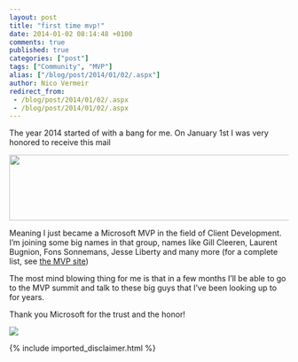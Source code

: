 ```yaml
---
layout: post
title: "first time mvp!"
date: 2014-01-02 08:14:48 +0100
comments: true
published: true
categories: ["post"]
tags: ["Community", "MVP"]
alias: ["/blog/post/2014/01/02/.aspx"]
author: Nico Vermeir
redirect_from:
 - /blog/post/2014/01/02/.aspx
 - /blog/post/2014/01/02/.aspx
---
```

<p>The year 2014 started of with a bang for me. On January 1st I was very honored to receive this mail</p>  <p><a href="http://i39.tinypic.com/14uja7s.jpg" target="_blank"><img src="http://i39.tinypic.com/14uja7s.jpg" width="624" height="119" /></a></p>  <p>Meaning I just became a Microsoft MVP in the field of Client Development. I’m joining some big names in that group, names like Gill Cleeren, Laurent Bugnion, Fons Sonnemans, Jesse Liberty and many more (for a complete list, see <a href="http://mvp.microsoft.com/en-us/mvp/search-mvp.aspx?ty=a&amp;ex=Client+Development&amp;sc=n&amp;pn=1" target="_blank">the MVP site</a>)</p>  <p>The most mind blowing thing for me is that in a few months I’ll be able to go to the MVP summit and talk to these big guys that I’ve been looking up to for years.</p>  <p>Thank you Microsoft for the trust and the honor! </p>  <p><img src="http://lh5.googleusercontent.com/-0Fu7UbGwOSM/Toy0YG3UW-I/AAAAAAAAG2A/sgPCYBRtewk/s144/mvp.png" /></p>
{% include imported_disclaimer.html %}
